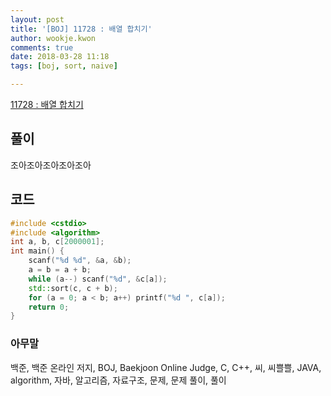 ```yaml
---
layout: post
title: '[BOJ] 11728 : 배열 합치기'
author: wookje.kwon
comments: true
date: 2018-03-28 11:18
tags: [boj, sort, naive]

---
```


[11728 : 배열 합치기](https://www.acmicpc.net/problem/11728)

## 풀이

조아조아조아조아조아

## 코드

```cpp
#include <cstdio>
#include <algorithm>
int a, b, c[2000001];
int main() {
	scanf("%d %d", &a, &b);
	a = b = a + b;
	while (a--) scanf("%d", &c[a]);
	std::sort(c, c + b);
	for (a = 0; a < b; a++) printf("%d ", c[a]);
	return 0;
}
```

### 아무말  
백준, 백준 온라인 저지, BOJ, Baekjoon Online Judge, C, C++, 씨, 씨쁠쁠, JAVA, algorithm, 자바, 알고리즘, 자료구조, 문제, 문제 풀이, 풀이
